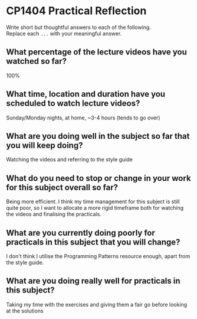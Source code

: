 # CP1404 Practical Reflection

Write short but thoughtful answers to each of the following.  
Replace each `...` with your meaningful answer.

## What percentage of the lecture videos have you watched so far?

100%

## What time, location and duration have you scheduled to watch lecture videos?

Sunday/Monday nights, at home, ~3-4 hours (tends to go over)

## What are you doing well in the subject so far that you will keep doing?

Watching the videos and referring to the style guide

## What do you need to stop or change in your work for this subject overall so far?

Being more efficient. I think my time management for this subject is still quite poor, so I want to allocate a more rigid timeframe both for watching the videos and finalising the practicals.

## What are you currently doing poorly for practicals in this subject that you will change?

I don't think I utilise the Programming Patterns resource enough, apart from the style guide.

## What are you doing really well for practicals in this subject?

Taking my time with the exercises and giving them a fair go before looking at the solutions